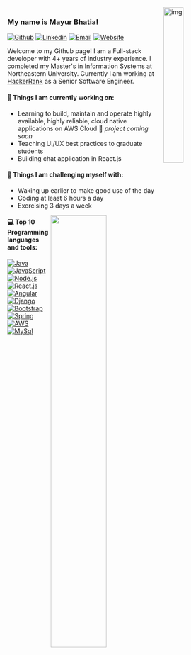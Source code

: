 <img align="right" alt="img" src="https://sdk.bitmoji.com/render/panel/2af24209-ea90-4912-9223-4c54c650559a-2701fc99-4725-4dfb-8f11-871e4d342a6d-v1.png?transparent=1&palette=1" width="30%" height="auto" />

### My name is Mayur Bhatia!

[![Github](https://img.shields.io/badge/-Github-000?style=flat&logo=Github&logoColor=white)](https://github.com/bhatiama)
[![Linkedin](https://img.shields.io/badge/-LinkedIn-blue?style=flat&logo=Linkedin&logoColor=white)](https://www.linkedin.com/in/mayurhbhatia/)
[![Email](https://img.shields.io/badge/-Email-c14438?style=flat&logo=Gmail&logoColor=white)](mailto:bhatia.ma@northeastern.edu)
[![Website](https://img.shields.io/badge/-Portfolio-00c7b7?style=flat&logo=Netlify&logoColor=white)](https://mayurhbhatia.netlify.app/)


Welcome to my Github page! I am a Full-stack developer with 4+ years of industry experience. I completed my Master's in Information Systems at Northeastern University. Currently I am working at [HackerRank](https://www.hackerrank.com/) as a Senior Software Engineer.


#### 🌱 Things I am currently working on: 
- Learning to build, maintain and operate highly available, highly reliable, cloud native applications on AWS Cloud 🚀 *project coming soon*
- Teaching UI/UX best practices to graduate students
- Building chat application in React.js

#### :muscle: Things I am challenging myself with:
- Waking up earlier to make good use of the day
- Coding at least 6 hours a day
- Exercising 3 days a week

<img width="50%" align="right" src="https://github-readme-stats.vercel.app/api?username=bhatiama&show_icons=true&hide_border=true" />

#### :computer: Top 10 Programming languages and tools: 
[![Java](https://img.shields.io/badge/Java-ED8B00?style=for-the-badge&logo=java&logoColor=white)]()
[![JavaScript](https://img.shields.io/badge/JavaScript-F7DF1E?style=for-the-badge&logo=javascript&logoColor=black)]()
[![Node.js](https://img.shields.io/badge/Node.js-43853D?style=for-the-badge&logo=node.js&logoColor=white)]()
[![React.js](https://img.shields.io/badge/React-20232A?style=for-the-badge&logo=react&logoColor=61DAFB)]()
[![Angular](https://img.shields.io/badge/Angular-DD0031?style=for-the-badge&logo=angular&logoColor=white)]()
[![Django](https://img.shields.io/badge/Django-092E20?style=for-the-badge&logo=django&logoColor=white)]()
[![Bootstrap](https://img.shields.io/badge/Bootstrap-563D7C?style=for-the-badge&logo=bootstrap&logoColor=white)]()
[![Spring](https://img.shields.io/badge/Spring-6DB33F?style=for-the-badge&logo=spring&logoColor=white)]()
[![AWS](https://img.shields.io/badge/Amazon_AWS-232F3E?style=for-the-badge&logo=amazon-aws&logoColor=white)]()
[![MySql](https://img.shields.io/badge/MySQL-00000F?style=for-the-badge&logo=mysql&logoColor=white)]()

